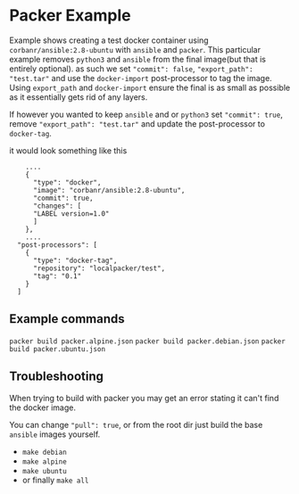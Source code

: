 # Packer Example
Example shows creating a test docker container using `corbanr/ansible:2.8-ubuntu` with `ansible` and `packer`.
This particular example removes `python3` and `ansible` from the final image(but that is entirely optional).
as such we set `"commit": false`, `"export_path": "test.tar"` and use the `docker-import` post-processor to tag the image.
Using `export_path` and `docker-import` ensure the final is as small as possible as it essentially gets rid of any layers.

If however you wanted to keep `ansible` and or `python3` set `"commit": true`, remove `"export_path": "test.tar"`
and update the post-processor to `docker-tag`.

it would look something like this
```
    ....
    {
      "type": "docker",
      "image": "corbanr/ansible:2.8-ubuntu",
      "commit": true,
      "changes": [
      "LABEL version=1.0"
      ]
    },
    ....
  "post-processors": [
    {
      "type": "docker-tag",
      "repository": "localpacker/test",
      "tag": "0.1"
    }
  ]
```

## Example commands

`packer build packer.alpine.json`
`packer build packer.debian.json`
`packer build packer.ubuntu.json`

## Troubleshooting
When trying to build with packer you may get an error stating it can't find the docker image.

You can change `"pull": true`, or from the root dir just build the base `ansible` images yourself.

- `make debian`
- `make alpine`
- `make ubuntu`
- or finally `make all`
